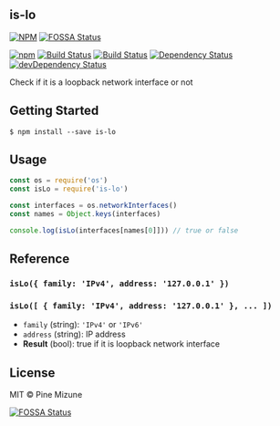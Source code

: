 is-lo
-----

[![NPM](https://nodei.co/npm/is-lo.png?downloads=true&downloadRank=true&stars=true)](https://nodei.co/npm/is-lo/)
[![FOSSA Status](https://app.fossa.io/api/projects/git%2Bgithub.com%2Fpine%2Fis-lo.svg?type=shield)](https://app.fossa.io/projects/git%2Bgithub.com%2Fpine%2Fis-lo?ref=badge_shield)

[![npm](https://img.shields.io/npm/v/is-lo.svg?style=flat-square)](https://www.npmjs.org/package/is-lo)
[![Build Status](https://img.shields.io/travis/pine/is-lo/master.svg?style=flat-square)](https://travis-ci.org/pine/is-lo)
[![Build Status](https://img.shields.io/appveyor/ci/pine/is-lo/master.svg?style=flat-square&maxAge=2592000)](https://ci.appveyor.com/project/pine/is-lo/branch/master)
[![Dependency Status](https://img.shields.io/david/pine/is-lo.svg?style=flat-square)](https://david-dm.org/pine/is-lo)
[![devDependency Status](https://img.shields.io/david/dev/pine/is-lo.svg?style=flat-square)](https://david-dm.org/pine/is-lo#info=devDependencies)

Check if it is a loopback network interface or not

## Getting Started

```
$ npm install --save is-lo
```

## Usage

```js
const os = require('os')
const isLo = require('is-lo')

const interfaces = os.networkInterfaces()
const names = Object.keys(interfaces)

console.log(isLo(interfaces[names[0]])) // true or false
```

## Reference
### `isLo({ family: 'IPv4', address: '127.0.0.1' })`
### `isLo([ { family: 'IPv4', address: '127.0.0.1' }, ... ])`
- `family` (string): `'IPv4'` or `'IPv6'`
- `address` (string): IP address
- **Result** (bool): true if it is loopback network interface

## License
MIT &copy; Pine Mizune


[![FOSSA Status](https://app.fossa.io/api/projects/git%2Bgithub.com%2Fpine%2Fis-lo.svg?type=large)](https://app.fossa.io/projects/git%2Bgithub.com%2Fpine%2Fis-lo?ref=badge_large)
